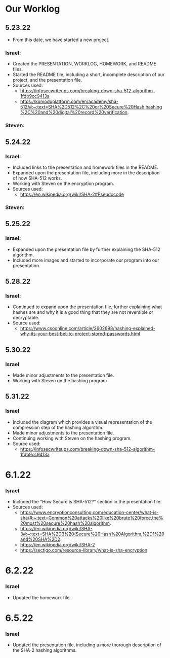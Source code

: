 # Our Worklog

## 5.23.22
* From this date, we have started a new project.
### Israel:
* Created the PRESENTATION, WORKLOG, HOMEWORK, and README files.
* Started the README file, including a short, incomplete description of our project, and the presentation file.
* Sources used:
	* https://infosecwriteups.com/breaking-down-sha-512-algorithm-1fdb9cc9413a
	* https://komodoplatform.com/en/academy/sha-512/#:~:text=SHA%2D512%2C%20or%20Secure%20Hash,hashing%2C%20and%20digital%20record%20verification.

### Steven:

## 5.24.22

### Israel:
* Included links to the presentation and homework files in the README.
* Expanded upon the presentation file, including more in the description of how SHA-512 works.
* Working with Steven on the encryption program.
* Sources used:
	* https://en.wikipedia.org/wiki/SHA-2#Pseudocode

### Steven:

## 5.25.22

### Israel:
* Expanded upon the presentation file by further explaining the SHA-512 algorithm.
* Included more images and started to incorporate our program into our presentation.

## 5.28.22

### Israel:
* Continued to expand upon the presentation file, further explaining what hashes are and why it is a good thing that they are not reversible or decryptable.
* Source used:
	* https://www.csoonline.com/article/3602698/hashing-explained-why-its-your-best-bet-to-protect-stored-passwords.html

## 5.30.22

### Israel
* Made minor adjustments to the presentation file.
* Working with Steven on the hashing program.

## 5.31.22

### Israel
* Included the diagram which provides a visual representation of the compression step of the hashing algorithm.
* Made minor adjustments to the presentation file.
* Continuing working with Steven on the hashing program.
* Source used:
	* https://infosecwriteups.com/breaking-down-sha-512-algorithm-1fdb9cc9413a

# 6.1.22

### Israel
* Included the "How Secure is SHA-512?" section in the presentation file.
* Sources used:
	* https://www.encryptionconsulting.com/education-center/what-is-sha/#:~:text=Common%20attacks%20like%20brute%20force,the%20most%20secure%20hash%20algorithm.
	* https://en.wikipedia.org/wiki/SHA-3#:~:text=SHA%2D3%20(Secure%20Hash%20Algorithm,%2D1%20and%20SHA%2D2.
	* https://en.wikipedia.org/wiki/SHA-2
	* https://sectigo.com/resource-library/what-is-sha-encryption

# 6.2.22

### Israel
* Updated the homework file.

# 6.5.22

### Israel
* Updated the presentation file, including a more thorough description of the SHA-2 hashing algorithms.
